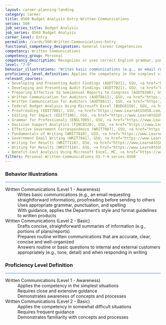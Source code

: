```yaml
---
layout: career-planning-landing
category: career
title: 0560 Budget Analysis Entry Written Communications
series: 560
job_series_title: Budget Analysis
job_series: 0560 Budget Analysis
career_level: Entry
permalink: /cards/560-Written-Communications-Entry
functional_competency_designation: General Career Competencies
competency: Written Communications
competency_group: Personal
competency_description: Recognizes or uses correct English grammar, punctuation, and spelling; communicates information (for example, facts, ideas, or messages) in a succinct and organized manner; produces written information, which may include technical material, that is appropriate for the intended audience
level: "7-9"
behavior_illustrations: "Writes basic communications (e.g., an email requesting straightforward information), proofreading before sending to others ? Uses appropriate grammar, punctuation, and spelling ? With guidance, applies the Department’s style and format guidelines to written products ? Drafts concise, straightforward summaries of information (e.g., portions of plans/reports) ? Prepares routine written communications that are accurate, clear, concise and well-organized ? Answers routine or basic questions to internal and external customers appropriately (e.g., tone, detail) and when responding in writing"
proficiency_level_definition: Applies the competency in the simplest situations ? Requires close and extensive guidance ? Demonstrates awareness of concepts and processes ? Applies the competency in somewhat difficult situations ? Requires frequent guidance ? Demonstrates familiarity with concepts and processes 
relevant_courses: 
 - Developing and Presenting Audit Findings (AUDT7021), GSU, <a href="https://www.LearnAtGSUSA.com/AUDT7024">https://www.LearnAtGSUSA.com/AUDT7024</a>
 - Developing and Presenting Audit Findings (AUDT7021), GSU, <a href="https://www.LearnAtGSUSA.com/AUDT7028">https://www.LearnAtGSUSA.com/AUDT7028</a>
 - Preparing Effective IG Semiannual Reports to Congress (AUDT8300), GSU, <a href="https://www.LearnAtGSUSA.com/AUDT8303">https://www.LearnAtGSUSA.com/AUDT8303</a>
 - Written Communication for Auditors (AUDT8611), GSU, <a href="https://www.LearnAtGSUSA.com/AUDT8614">https://www.LearnAtGSUSA.com/AUDT8614</a>
 - Written Communication for Auditors (AUDT8611), GSU, <a href="https://www.LearnAtGSUSA.com/AUDT8618">https://www.LearnAtGSUSA.com/AUDT8618</a>
 - Federal Budget Analysis Using Microsoft Excel (BUDG8150), GSU, <a href="https://www.LearnAtGSUSA.com/BUDG8153">https://www.LearnAtGSUSA.com/BUDG8153</a>
 - Proofreading (EDIT7001), GSU, <a href="https://www.LearnAtGSUSA.com/EDIT7004">https://www.LearnAtGSUSA.com/EDIT7004</a>
 - Editing for Impact (EDIT7100), GSU, <a href="https://www.LearnAtGSUSA.com/EDIT7103">https://www.LearnAtGSUSA.com/EDIT7103</a>
 - Grammar for Professionals (ENGL7005), GSU, <a href="https://www.LearnAtGSUSA.com/ENGL7008">https://www.LearnAtGSUSA.com/ENGL7008</a>
 - Decision Support Analytics (FINC8120), GSU, <a href="https://www.LearnAtGSUSA.com/FINC8123">https://www.LearnAtGSUSA.com/FINC8123</a>
 - Effective Government Correspondence (WRIT7007), GSU, <a href="https://www.LearnAtGSUSA.com/WRIT7010">https://www.LearnAtGSUSA.com/WRIT7010</a>
 - Fundamentals of Writing (WRIT7010), GSU, <a href="https://www.LearnAtGSUSA.com/WRIT7013">https://www.LearnAtGSUSA.com/WRIT7013</a>
 - Government Email Writing (WRIT7041), GSU, <a href="https://www.LearnAtGSUSA.com/WRIT7044">https://www.LearnAtGSUSA.com/WRIT7044</a>
 - Writing for Results (WRIT7110), GSU, <a href="https://www.LearnAtGSUSA.com/WRIT7113">https://www.LearnAtGSUSA.com/WRIT7113</a>
 - Writing for Results (WRIT7110), GSU, <a href="https://www.LearnAtGSUSA.com/WRIT7117">https://www.LearnAtGSUSA.com/WRIT7117</a>
 - Benefit-Cost Analysis Using Microsoft Excel, MC, <a href="https://www.managementconcepts.com/course/id/5405?utm_source=CFOportal&utm_medium=listing&utm_campaign=CFOTTEP&utm_id=23FM">https://www.managementconcepts.com/course/id/5405?utm_source=CFOportal&utm_medium=listing&utm_campaign=CFOTTEP&utm_id=23FM</a>
filters: Personal-Written-Communications GS-7-9 series-0560
---
```


<div class="desktop:grid-col-6 margin-y-3">
  <div class="border-top-2 bg-white padding-3 shadow-5 height-full members-hover border-1px button-border border-top-blue radius-lg card-text-color">
    <h3>Behavior Illustrations</h3>
    <hr style="background-color: #1b74e0 !important;"/>
    <dl class="text-base card-content-color"><dt>Written Communications (Level 1 - Awareness)</dt><dd>Writes basic communications (e.g., an email requesting straightforward information), proofreading before sending to others </dd><dd> Uses appropriate grammar, punctuation, and spelling </dd><dd> With guidance, applies the Department’s style and format guidelines to written products</dd><dt>Written Communications (Level 2 - Basic)</dt><dd>Drafts concise, straightforward summaries of information (e.g., portions of plans/reports) </dd><dd> Prepares routine written communications that are accurate, clear, concise and well-organized </dd><dd> Answers routine or basic questions to internal and external customers appropriately (e.g., tone, detail) and when responding in writing</dd></dl>
  </div>
</div>
<div class="desktop:grid-col-6 margin-y-3">
  <div class="border-top-2 bg-white padding-3 shadow-5 height-full members-hover border-1px button-border border-top-blue radius-lg card-text-color">
    <h3>Proficiency Level Definition</h3>
     <hr style="background-color: #1b74e0 !important;"/>
    <dl class="text-base card-content-color"><dt>Written Communications (Level 1 - Awareness)</dt><dd>Applies the competency in the simplest situations </dd><dd> Requires close and extensive guidance </dd><dd> Demonstrates awareness of concepts and processes</dd><dt>Written Communications (Level 2 - Basic)</dt><dd>Applies the competency in somewhat difficult situations </dd><dd> Requires frequent guidance </dd><dd> Demonstrates familiarity with concepts and processes </dd></dl>
  </div>
</div>